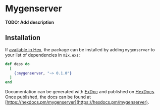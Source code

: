 # Mygenserver

**TODO: Add description**

## Installation

If [available in Hex](https://hex.pm/docs/publish), the package can be installed
by adding `mygenserver` to your list of dependencies in `mix.exs`:

```elixir
def deps do
  [
    {:mygenserver, "~> 0.1.0"}
  ]
end
```

Documentation can be generated with [ExDoc](https://github.com/elixir-lang/ex_doc)
and published on [HexDocs](https://hexdocs.pm). Once published, the docs can
be found at [https://hexdocs.pm/mygenserver](https://hexdocs.pm/mygenserver).

